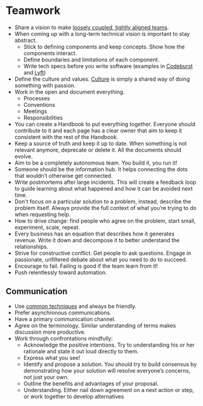 # Teamwork

- Share a vision to make [loosely coupled, tightly aligned teams][spotify-culture].
- When coming up with a long-term technical vision is important to stay abstract.
  - Stick to defining components and keep concepts. Show how the components interact.
  - Define boundaries and limitations of each component.
  - Write tech specs before you write software (examples in [Codeburst][codeburst] and [Lyft][lift])
- Define the culture and values. [Culture][culture] is simply a shared way of doing something with passion.
- Work in the open and document everything.
  - Processes
  - Conventions
  - Meetings
  - Responsibilities
- You can create a Handbook to put everything together. Everyone should contribute to it and each page has a clear owner that aim to keep it consistent with the rest of the Handbook.
- Keep a source of truth and keep it up to date. When something is not relevant anymore, deprecate or delete it. All the documents should evolve.
- Aim to be a completely autonomous team. You build it, you run it!
- Someone should be the information hub. It helps connecting the dots that wouldn’t otherwise get connected.
- Write postmortems after large incidents. This will create a feedback loop to guide learning about what happened and how it can be avoided next time.
- Don't focus on a particular solution to a problem, instead, describe the problem itself. Always provide the full context of what you’re trying to do when requesting help.
- How to drive change: find people who agree on the problem, start small, experiment, scale, repeat.
- Every business has an equation that describes how it generates revenue. Write it down and decompose it to better understand the relationships.
- Strive for constructive conflict. Get people to ask questions. Engage in passionate, unfiltered debate about what you need to do to succeed.
- Encourage to fail. Failing is good if the team learn from it!
- Push relentlessly toward automation.

[codeburst]: https://codeburst.io/on-writing-tech-specs-6404c9791159
[lift]: https://eng.lyft.com/awesome-tech-specs-86eea8e45bb9
[spotify-culture]: https://labs.spotify.com/2014/03/27/spotify-engineering-culture-part-1/
[culture]: https://github.com/bjeanes/culture/blob/master/culture_and_ethos.md

## Communication

- Use [common techniques](./communications) and always be friendly.
- Prefer asynchronous communications.
- Have a primary communication channel.
- Agree on the terminology. Similar understanding of terms makes discussion more productive.
- Work through confrontations mindfully:
  - Acknowledge the positive intentions. Try to understanding his or her rationale and state it out loud directly to them.
  - Express what you see!
  - Identify and propose a solution. You should try to build consensus by demonstrating how your solution will resolve everyone’s concerns, not just your own.
  - Outline the benefits and advantages of your proposal.
  - Understanding. Either nail down agreement on a next action or step, or work together to develop alternatives
